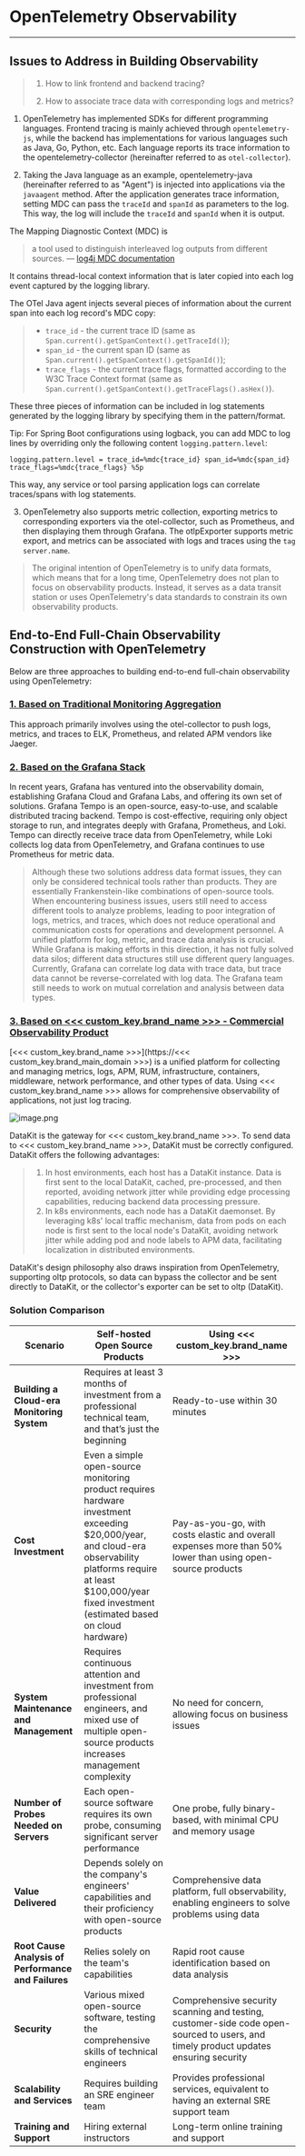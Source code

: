 # OpenTelemetry Observability

---

## Issues to Address in Building Observability
> 1. How to link frontend and backend tracing?
>
> 2. How to associate trace data with corresponding logs and metrics?

1. OpenTelemetry has implemented SDKs for different programming languages. Frontend tracing is mainly achieved through `opentelemetry-js`, while the backend has implementations for various languages such as Java, Go, Python, etc. Each language reports its trace information to the opentelemetry-collector (hereinafter referred to as `otel-collector`).

2. Taking the Java language as an example, opentelemetry-java (hereinafter referred to as "Agent") is injected into applications via the `javaagent` method. After the application generates trace information, setting MDC can pass the `traceId` and `spanId` as parameters to the log. This way, the log will include the `traceId` and `spanId` when it is output.

The Mapping Diagnostic Context (MDC) is 
> a tool used to distinguish interleaved log outputs from different sources. — [log4j MDC documentation](http://logging.apache.org/log4j/1.2/apidocs/org/apache/log4j/MDC.html)

It contains thread-local context information that is later copied into each log event captured by the logging library.

The OTel Java agent injects several pieces of information about the current span into each log record's MDC copy:

> - `trace_id` - the current trace ID (same as `Span.current().getSpanContext().getTraceId()`);
> - `span_id` - the current span ID (same as `Span.current().getSpanContext().getSpanId()`);
> - `trace_flags` - the current trace flags, formatted according to the W3C Trace Context format (same as `Span.current().getSpanContext().getTraceFlags().asHex()`).

These three pieces of information can be included in log statements generated by the logging library by specifying them in the pattern/format.

Tip: For Spring Boot configurations using logback, you can add MDC to log lines by overriding only the following content `logging.pattern.level`:

```properties
logging.pattern.level = trace_id=%mdc{trace_id} span_id=%mdc{span_id} trace_flags=%mdc{trace_flags} %5p
```

This way, any service or tool parsing application logs can correlate traces/spans with log statements.

3. OpenTelemetry also supports metric collection, exporting metrics to corresponding exporters via the otel-collector, such as Prometheus, and then displaying them through Grafana. The otlpExporter supports metric export, and metrics can be associated with logs and traces using the `tag` `server.name`.

> The original intention of OpenTelemetry is to unify data formats, which means that for a long time, OpenTelemetry does not plan to focus on observability products. Instead, it serves as a data transit station or uses OpenTelemetry's data standards to constrain its own observability products.

## End-to-End Full-Chain Observability Construction with OpenTelemetry

Below are three approaches to building end-to-end full-chain observability using OpenTelemetry:

### [1. Based on Traditional Monitoring Aggregation](./opentelemetry-elk.md)

This approach primarily involves using the otel-collector to push logs, metrics, and traces to ELK, Prometheus, and related APM vendors like Jaeger.

### [2. Based on the Grafana Stack](./opentelemetry-grafana.md)

In recent years, Grafana has ventured into the observability domain, establishing Grafana Cloud and Grafana Labs, and offering its own set of solutions. Grafana Tempo is an open-source, easy-to-use, and scalable distributed tracing backend. Tempo is cost-effective, requiring only object storage to run, and integrates deeply with Grafana, Prometheus, and Loki. Tempo can directly receive trace data from OpenTelemetry, while Loki collects log data from OpenTelemetry, and Grafana continues to use Prometheus for metric data.

> Although these two solutions address data format issues, they can only be considered technical tools rather than products. They are essentially Frankenstein-like combinations of open-source tools. When encountering business issues, users still need to access different tools to analyze problems, leading to poor integration of logs, metrics, and traces, which does not reduce operational and communication costs for operations and development personnel. A unified platform for log, metric, and trace data analysis is crucial. While Grafana is making efforts in this direction, it has not fully solved data silos; different data structures still use different query languages. Currently, Grafana can correlate log data with trace data, but trace data cannot be reverse-correlated with log data. The Grafana team still needs to work on mutual correlation and analysis between data types.

### [3. Based on <<< custom_key.brand_name >>> - Commercial Observability Product](./opentelemetry-guance.md)

[<<< custom_key.brand_name >>>](https://<<< custom_key.brand_main_domain >>>) is a unified platform for collecting and managing metrics, logs, APM, RUM, infrastructure, containers, middleware, network performance, and other types of data. Using <<< custom_key.brand_name >>> allows for comprehensive observability of applications, not just log tracing.

![image.png](../images/opentelemetry_observable_guance.png)

DataKit is the gateway for <<< custom_key.brand_name >>>. To send data to <<< custom_key.brand_name >>>, DataKit must be correctly configured. DataKit offers the following advantages:

> 1. In host environments, each host has a DataKit instance. Data is first sent to the local DataKit, cached, pre-processed, and then reported, avoiding network jitter while providing edge processing capabilities, reducing backend data processing pressure.
> 2. In k8s environments, each node has a DataKit daemonset. By leveraging k8s' local traffic mechanism, data from pods on each node is first sent to the local node's DataKit, avoiding network jitter while adding pod and node labels to APM data, facilitating localization in distributed environments.

DataKit's design philosophy also draws inspiration from OpenTelemetry, supporting oltp protocols, so data can bypass the collector and be sent directly to DataKit, or the collector's exporter can be set to oltp (DataKit).

### Solution Comparison
| **Scenario** | **Self-hosted Open Source Products** | **Using <<< custom_key.brand_name >>>** |
| --- | --- | --- |
| **Building a Cloud-era Monitoring System** | Requires at least 3 months of investment from a professional technical team, and that’s just the beginning | Ready-to-use within 30 minutes |
| **Cost Investment** | Even a simple open-source monitoring product requires hardware investment exceeding $20,000/year, and cloud-era observability platforms require at least $100,000/year fixed investment (estimated based on cloud hardware) | Pay-as-you-go, with costs elastic and overall expenses more than 50% lower than using open-source products |
| **System Maintenance and Management** | Requires continuous attention and investment from professional engineers, and mixed use of multiple open-source products increases management complexity | No need for concern, allowing focus on business issues |
| **Number of Probes Needed on Servers** | Each open-source software requires its own probe, consuming significant server performance | One probe, fully binary-based, with minimal CPU and memory usage |
| **Value Delivered** | Depends solely on the company's engineers' capabilities and their proficiency with open-source products | Comprehensive data platform, full observability, enabling engineers to solve problems using data |
| **Root Cause Analysis of Performance and Failures** | Relies solely on the team's capabilities | Rapid root cause identification based on data analysis |
| **Security** | Various mixed open-source software, testing the comprehensive skills of technical engineers | Comprehensive security scanning and testing, customer-side code open-sourced to users, and timely product updates ensuring security |
| **Scalability and Services** | Requires building an SRE engineer team | Provides professional services, equivalent to having an external SRE support team |
| **Training and Support** | Hiring external instructors | Long-term online training and support |